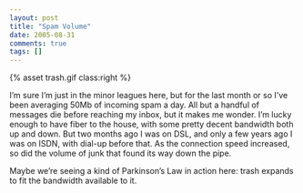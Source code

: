```yaml
---
layout: post
title: "Spam Volume"
date: 2005-08-31
comments: true
tags: []
---
```


{% asset trash.gif class:right %}

I’m sure I’m just in the minor leagues here, but for the last month or
so I’ve been averaging 50Mb of incoming spam a day. All but a handful
of messages die before reaching my inbox, but it makes me wonder. I’m
lucky enough to have fiber to the house, with some pretty decent
bandwidth both up and down. But two months ago I was on DSL, and only
a few years ago I was on ISDN, with dial-up before that. As the
connection speed increased, so did the volume of junk that found its
way down the pipe.


Maybe we’re seeing a kind of Parkinson’s Law in action here: trash
expands to fit the bandwidth available to it.
